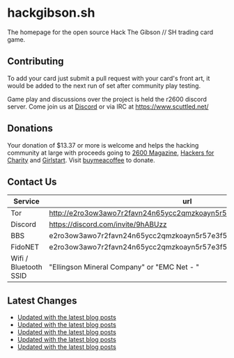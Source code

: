 # hackgibson.sh
The homepage for the open source Hack The Gibson // SH trading card game.


## Contributing

To add your card just submit a pull request with your card's front art, it would be added to the next run of set after community play testing.

Game play and discussions over the project is held the r2600 discord server. Come join us at [Discord](https://discord.com/invite/9hABUzz) or via IRC at https://www.scuttled.net/


## Donations

Your donation of $13.37 or more is welcome and helps the hacking community at large with proceeds going to [2600 Magazine](https://2600.com/), [Hackers for Charity](https://hackersforcharity.org) and [Girlstart](https://girlstart.org).  Visit [buymeacoffee](https://www.buymeacoffee.com/hackgibson.sh) to donate.


## Contact Us

Service | url
-|-
Tor | http://e2ro3ow3awo7r2favn24n65ycc2qmzkoayn5r57e3f56nvjwdcgg32ad.onion
Discord | https://discord.com/invite/9hABUzz
BBS | e2ro3ow3awo7r2favn24n65ycc2qmzkoayn5r57e3f56nvjwdcgg32ad.onion:23
FidoNET | e2ro3ow3awo7r2favn24n65ycc2qmzkoayn5r57e3f56nvjwdcgg32ad.onion:24554
Wifi / Bluetooth SSID | "Ellingson Mineral Company" or "EMC Net - <fidonet address>"

## Latest Changes
<!-- BLOG-POST-LIST:START -->
- [Updated with the latest blog posts](https://github.com/DFW2600/hackgibson.sh/commit/f30d7dbb00b52602d1c5c23b13bea7ffa326f1f7)
- [Updated with the latest blog posts](https://github.com/DFW2600/hackgibson.sh/commit/e217dcc407ae87f74a5cdd5042f67fa2e590ebec)
- [Updated with the latest blog posts](https://github.com/DFW2600/hackgibson.sh/commit/4adab488fbb7f8705e9ed759f040b1d363c6fa0a)
- [Updated with the latest blog posts](https://github.com/DFW2600/hackgibson.sh/commit/f9f3fc1e0814fc664959992f4a4c77c5523a1b62)
- [Updated with the latest blog posts](https://github.com/DFW2600/hackgibson.sh/commit/215901bf10443ed42dd89b0da242dd2a5de168f7)
<!-- BLOG-POST-LIST:END -->
